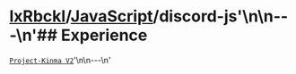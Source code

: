 # [lxRbckl](https://github.com/lxRbckl/lxRbckl/tree/main)/[JavaScript](https://github.com/lxRbckl/lxRbckl/tree/main/JavaScript)/discord-js'\n\n---\n'## Experience
[`Project-Kinma V2`](https://github.com/lxRbckl/Project-Kinma/blob/V2/README.md)'\n\n---\n'